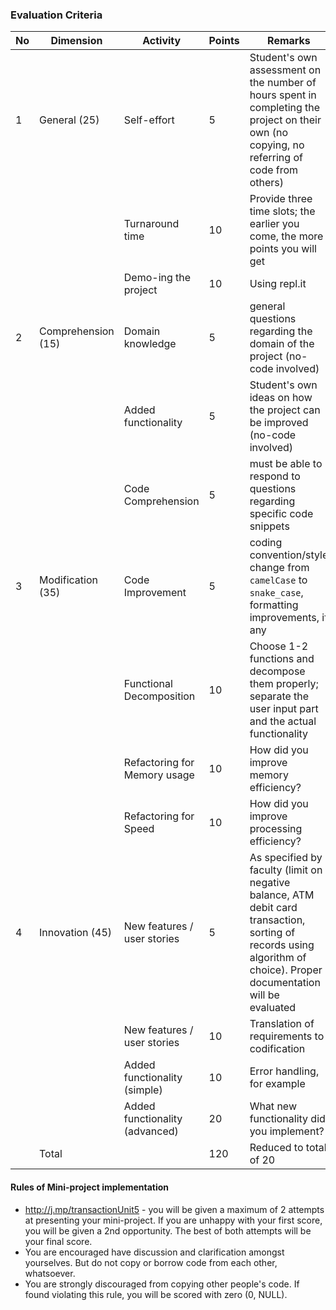 <!-- title: Unit 5 Mini Project  -->

### Evaluation Criteria

|No|Dimension |Activity | Points | Remarks |
|--|-------|-----|------|------|
|1|General (25)| Self-effort | 5 | Student's own assessment on the number of hours spent in completing the project on their own (no copying, no referring of code from others)
|||Turnaround time | 10 | Provide three time slots; the earlier you come, the more points you will get 
|||Demo-ing the project | 10 | Using repl.it 
|2|Comprehension (15) |Domain knowledge | 5 | general questions regarding the domain of the project (no-code involved)
|||Added functionality | 5 | Student's own ideas on how the project can be improved (no-code involved) 
|||Code Comprehension | 5 | must be able to respond to questions regarding specific code snippets 
|3|Modification (35)|Code Improvement | 5 | coding convention/style change from `camelCase` to `snake_case`, formatting improvements, if any 
|||Functional Decomposition | 10 | Choose 1-2 functions and decompose them properly; separate the user input part and the actual functionality 
|||Refactoring for Memory usage | 10 | How did you improve memory efficiency? | 
|||Refactoring for Speed| 10 | How did you improve processing efficiency?
|4|Innovation (45)|New features / user stories | 5 | As specified by faculty (limit on negative balance, ATM debit card transaction, sorting of records using algorithm of choice). Proper documentation will be evaluated
|||New features / user stories | 10| Translation of requirements to codification
|||Added functionality (simple) | 10 | Error handling, for example
|||Added functionality (advanced) | 20 | What new functionality did you implement?
||Total|  | 120 | Reduced to total of 20 

#### Rules of Mini-project implementation
- http://j.mp/transactionUnit5 - you will be given a maximum of 2 attempts at presenting your mini-project. If you are unhappy with your first score, you will be given a 2nd opportunity. The best of both attempts will be your final score.
- You are encouraged have discussion and clarification amongst yourselves. But do not copy or borrow code from each other, whatsoever. 
- You are strongly discouraged from copying other people's code. If found violating this rule, you will be scored with zero (0, NULL).



